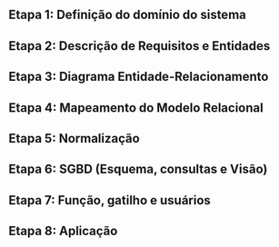 ## Etapa 1: Definição do domínio do sistema

## Etapa 2: Descrição de Requisitos e Entidades

## Etapa 3: Diagrama Entidade-Relacionamento

## Etapa 4: Mapeamento do Modelo Relacional

## Etapa 5: Normalização

## Etapa 6: SGBD (Esquema, consultas e Visão)

## Etapa 7: Função, gatilho e usuários
## Etapa 8: Aplicação 
